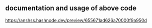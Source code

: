 ## documentation and usage of above code
https://anshss.hashnode.dev/preview/655671ad626a70000f9a950d
